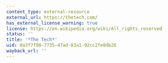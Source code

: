 ```yaml
---
content_type: external-resource
external_url: https://thetech.com/
has_external_license_warning: true
license: https://en.wikipedia.org/wiki/All_rights_reserved
status: ''
title: '*The Tech*'
uid: 0a3f7f90-7735-47ad-83a1-92cc2fe8db26
wayback_url: ''
---
```

